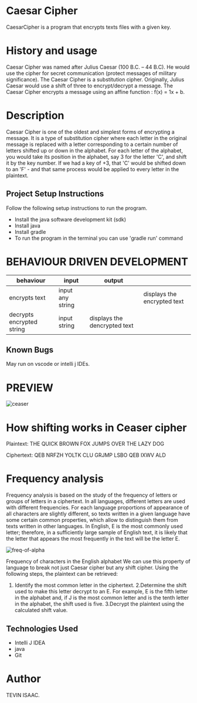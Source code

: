 # Caesar Cipher
CaesarCipher is a program that encrypts texts files with a given key.
# History and usage
 Caesar Cipher was named after Julius Caesar (100 B.C. – 44 B.C). He would use the cipher for secret communication (protect messages of military significance). The Caesar Cipher is a substitution cipher. Originally, Julius Caesar would use a shift of three to encrypt/decrypt a message. The Caesar Cipher encrypts a message using an affine function : f(x) = 1x + b.
# Description
Caesar Cipher is one of the oldest and simplest forms of encrypting a message. It is a type of substitution cipher where each letter in the original message is replaced with a letter corresponding to a certain number of letters shifted up or down in the alphabet. For each letter of the alphabet, you would take its position in the alphabet, say 3 for the letter 'C', and shift it by the key number. If we had a key of +3, that 'C' would be shifted down to an 'F' - and that same process would be applied to every letter in the plaintext.

## Project Setup Instructions
Follow the following setup instructions to run the program.
* Install the java software development kit (sdk)
* Install java
* Install gradle
* To run the program in the terminal you can use 'gradle run' command

# BEHAVIOUR DRIVEN DEVELOPMENT
|behaviour   | input  |  output |   |
|---|---|---|---|
| encrypts text|input any string|  | displays the encrypted text  |
| decrypts encrypted string| input string | displays the dencrypted text   |

## Known Bugs
May run on vscode or intelli j IDEs.

# PREVIEW 
![ceaser](https://user-images.githubusercontent.com/81568615/128158169-e70f0336-63e1-4233-a62c-bf978da4ba02.gif)



# How shifting works in Ceaser cipher
Plaintext: THE QUICK BROWN FOX JUMPS OVER THE LAZY DOG

Ciphertext: QEB NRFZH YOLTK CLU GRJMP LSBO QEB IXWV ALD

# Frequency analysis
Frequency analysis is based on the study of the frequency of letters or groups of letters in a ciphertext. In all languages, different letters are used with different frequencies. For each language proportions of appearance of all characters are slightly different, so texts written in a given language have some certain common properties, which allow to distinguish them from texts written in other languages. In English, E is the most commonly used letter; therefore, in a sufficiently large sample of English text, it is likely that the letter that appears the most frequently in the text will be the letter E.

![freq-of-alpha](https://user-images.githubusercontent.com/81568615/128158317-16697fd2-d586-4bee-ad6d-bb4014ec4053.jpeg)

Frequency of characters in the English alphabet
We can use this property of language to break not just Caesar cipher but any shift cipher. Using the following steps, the plaintext can be retrieved:
1. Identify the most common letter in the ciphertext.
2.Determine the shift used to make this letter decrypt to an E. For example, E is the fifth letter in the alphabet and, if J is the most common letter and is the tenth letter in the alphabet, the shift used is five.
3.Decrypt the plaintext using the calculated shift value.


## Technologies Used
* Intelli J IDEA
* java
* Git

# Author
TEVIN ISAAC.